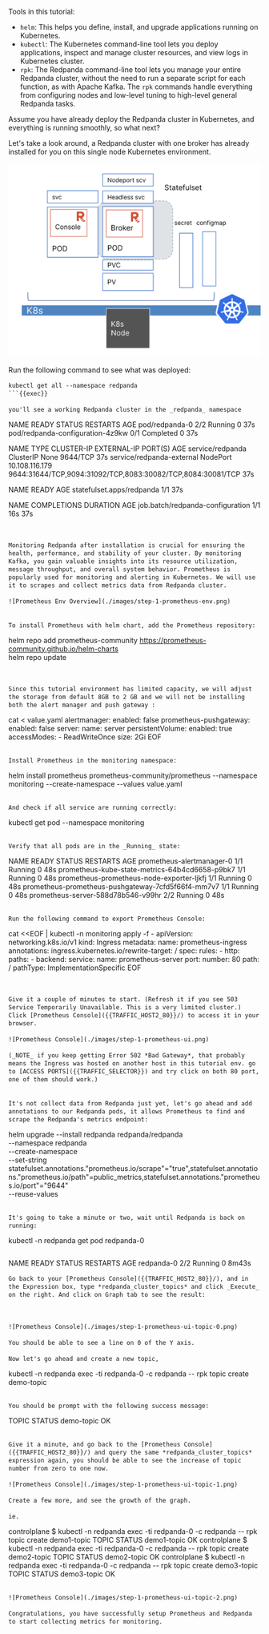 Tools in this tutorial:

- `helm`: This helps you define, install, and upgrade applications running on Kubernetes.
- `kubectl`: The Kubernetes command-line tool lets you deploy applications, inspect and manage cluster resources, and view logs in Kubernetes cluster. 
- `rpk`: The Redpanda command-line tool lets you manage your entire Redpanda cluster, without the need to run a separate script for each function, as with Apache Kafka. The `rpk` commands handle everything from configuring nodes and low-level tuning to high-level general Redpanda tasks. 

Assume you have already deploy the Redpanda cluster in Kubernetes, and everything is running smoothly, so what next? 

Let's take a look around, a Redpanda cluster with one broker has already installed for you on this single node Kubernetes environment.

![Initial State](./images/step-1-initial-state.png)

Run the following command to see what was deployed:

```
kubectl get all --namespace redpanda
```{{exec}}

you'll see a working Redpanda cluster in the _redpanda_ namespace

```
NAME                               READY   STATUS      RESTARTS   AGE
pod/redpanda-0                     2/2     Running     0          37s
pod/redpanda-configuration-4z9kw   0/1     Completed   0          37s

NAME                        TYPE        CLUSTER-IP       EXTERNAL-IP   PORT(S)                                                       AGE
service/redpanda            ClusterIP   None             <none>        9644/TCP                                                      37s
service/redpanda-external   NodePort    10.108.116.179   <none>        9644:31644/TCP,9094:31092/TCP,8083:30082/TCP,8084:30081/TCP   37s

NAME                        READY   AGE
statefulset.apps/redpanda   1/1     37s

NAME                               COMPLETIONS   DURATION   AGE
job.batch/redpanda-configuration   1/1           16s        37s
```


Monitoring Redpanda after installation is crucial for ensuring the health, performance, and stability of your cluster. By monitoring Kafka, you gain valuable insights into its resource utilization, message throughput, and overall system behavior. Prometheus is popularly used for monitoring and alerting in Kubernetes. We will use it to scrapes and collect metrics data from Redpanda cluster.

![Prometheus Env Overview](./images/step-1-prometheus-env.png)


To install Prometheus with helm chart, add the Prometheus repository:

```
helm repo add prometheus-community https://prometheus-community.github.io/helm-charts  
helm repo update
```{{exec}}


Since this tutorial environment has limited capacity, we will adjust the storage from default 8GB to 2 GB and we will not be installing both the alert manager and push gateway : 
```
cat <<EOF > value.yaml
alertmanager:
  enabled: false
prometheus-pushgateway:
  enabled: false
server:
  name: server
  persistentVolume:
    enabled: true
    accessModes:
      - ReadWriteOnce
    size: 2Gi
EOF
```{{exec}}

Install Prometheus in the monitoring namespace:
```
helm install prometheus prometheus-community/prometheus --namespace monitoring --create-namespace --values value.yaml
```{{exec}}

And check if all service are running correctly: 
```
kubectl get pod --namespace monitoring 
```{{exec}}

Verify that all pods are in the _Running_ state:
```
NAME                                                 READY   STATUS    RESTARTS   AGE
prometheus-alertmanager-0                            1/1     Running   0          48s
prometheus-kube-state-metrics-64b4cd6658-p9bk7       1/1     Running   0          48s
prometheus-prometheus-node-exporter-ljkfj            1/1     Running   0          48s
prometheus-prometheus-pushgateway-7cfd5f66f4-mm7v7   1/1     Running   0          48s
prometheus-server-588d78b546-v99hr                   2/2     Running   0          48s
```

Run the following command to export Prometheus Console:
```
cat <<EOF | kubectl -n monitoring apply -f -
apiVersion: networking.k8s.io/v1
kind: Ingress
metadata:
  name: prometheus-ingress
  annotations:
    ingress.kubernetes.io/rewrite-target: /
spec:
    rules:
    - http:
        paths:
        - backend:
            service:
              name: prometheus-server 
              port:
                number: 80
          path: /
          pathType: ImplementationSpecific
EOF
```{{exec}}


Give it a couple of minutes to start. (Refresh it if you see 503 Service Temporarily Unavailable. This is a very limited cluster.) Click [Prometheus Console]({{TRAFFIC_HOST2_80}}/) to access it in your browser.

![Prometheus Console](./images/step-1-prometheus-ui.png)

(_NOTE_ if you keep getting Error 502 *Bad Gateway*, that probably means the Ingress was hosted on another host in this tutorial env. go to [ACCESS PORTS]({{TRAFFIC_SELECTOR}}) and try click on both 80 port, one of them should work.)


It's not collect data from Redpanda just yet, let's go ahead and add annotations to our Redpanda pods, it allows Prometheus to find and scrape the Redpanda's metrics endpoint:

```
helm upgrade --install redpanda redpanda/redpanda \
  --namespace redpanda \
  --create-namespace \
  --set-string statefulset.annotations."prometheus\.io/scrape"="true",statefulset.annotations."prometheus\.io/path"=public_metrics,statefulset.annotations."prometheus\.io/port"="9644" \
  --reuse-values 
```{{exec}}

It's going to take a minute or two, wait until Redpanda is back on running:

```
kubectl -n redpanda get pod redpanda-0
```{{exec}}

```
NAME         READY   STATUS    RESTARTS   AGE
redpanda-0   2/2     Running   0          8m43s
```
Go back to your [Prometheus Console]({{TRAFFIC_HOST2_80}}/), and in the Expression box, type *redpanda_cluster_topics* and click _Execute_ on the right. And click on Graph tab to see the result:



![Prometheus Console](./images/step-1-prometheus-ui-topic-0.png)

You should be able to see a line on 0 of the Y axis.

Now let's go ahead and create a new topic,
```
kubectl -n redpanda exec -ti redpanda-0 -c redpanda -- rpk topic create demo-topic
```{{exec}}

You should be prompt with the following success message:
```
TOPIC       STATUS
demo-topic  OK
```

Give it a minute, and go back to the [Prometheus Console]({{TRAFFIC_HOST2_80}}/) and query the same *redpanda_cluster_topics* expression again, you should be able to see the increase of topic number from zero to one now. 

![Prometheus Console](./images/step-1-prometheus-ui-topic-1.png)

Create a few more, and see the growth of the graph. 

ie.
```
controlplane $ kubectl -n redpanda exec -ti redpanda-0 -c redpanda -- rpk topic create demo1-topic
TOPIC        STATUS
demo1-topic  OK
controlplane $ kubectl -n redpanda exec -ti redpanda-0 -c redpanda -- rpk topic create demo2-topic
TOPIC        STATUS
demo2-topic  OK
controlplane $ kubectl -n redpanda exec -ti redpanda-0 -c redpanda -- rpk topic create demo3-topic
TOPIC        STATUS
demo3-topic  OK
```

![Prometheus Console](./images/step-1-prometheus-ui-topic-2.png)

Congratulations, you have successfully setup Prometheus and Redpanda to start collecting metrics for monitoring. 


